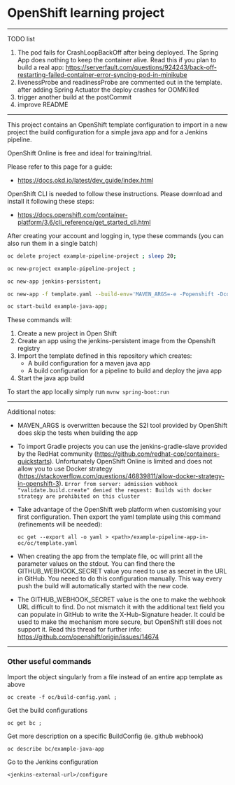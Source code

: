 # OpenShift learning project

----

 TODO list
1. The pod fails for CrashLoopBackOff after being deployed. The Spring App does nothing to keep the container
alive. Read this if you plan to build a real app: 
    https://serverfault.com/questions/924243/back-off-restarting-failed-container-error-syncing-pod-in-minikube
2. livenessProbe and readinessProbe are commented out in the template. after adding Spring Actuator the deploy crashes for OOMKilled
3. trigger another build at the postCommit
4. improve README

---

This project contains an OpenShift template configuration to import in a new project 
the build configuration for a simple java app and for a Jenkins pipeline.

OpenShift Online is free and ideal for training/trial. 

Please refer to this page for a guide: 
* https://docs.okd.io/latest/dev_guide/index.html

OpenShift CLI is needed to follow these instructions.
Please download and install it following these steps: 
* https://docs.openshift.com/container-platform/3.6/cli_reference/get_started_cli.html

After creating your account and logging in, type these commands (you can also run them in a single batch)

```bash
oc delete project example-pipeline-project ; sleep 20;

oc new-project example-pipeline-project ;

oc new-app jenkins-persistent; 

oc new-app -f template.yaml --build-env='MAVEN_ARGS=-e -Popenshift -Dcom.redhat.xpaas.repo.redhatga package';

oc start-build example-java-app;
```

These commands will:
1. Create a new project in Open Shift
2. Create an app using the jenkins-persistent image from the Openshift registry
3. Import the template defined in this repository which creates:
    * A build configuration for a maven java app
    * A build configuration for a pipeline to build and deploy the java app 
4. Start the java app build


To start the app locally simply run `mvnw spring-boot:run`

---

Additional notes:

* MAVEN_ARGS is overwritten because the S2I tool provided by OpenShift does skip the tests when building the app
* To import Gradle projects you can use the jenkins-gradle-slave provided by the RedHat community (https://github.com/redhat-cop/containers-quickstarts). 
Unfortunately OpenShift Online is limited and does not allow you to use Docker strategy (https://stackoverflow.com/questions/46839811/allow-docker-strategy-in-openshift-3).
`Error from server: admission webhook "validate.build.create" denied the request: Builds with docker strategy are prohibited on this cluster`
* Take advantage of the OpenShift web platform when customising your first configuration. Then 
export the yaml template using this command (refinements will be needed): 

    `oc get --export all -o yaml > <path>/example-pipeline-app-in-oc/oc/template.yaml`

* When creating the app from the template file, oc will print all the parameter values on the stdout. 
You can find there the GITHUB_WEBHOOK_SECRET value you need to use as secret in the URL in GitHub.
You neeed to do this configuration manually. 
This way every push the build will automatically started with the new code.

* The GITHUB_WEBHOOK_SECRET value is the one to make the webhook URL difficult to find. 
 Do not mismatch it with the additional text field you can populate in GitHub to write the
 X-Hub-Signature header. It could be used to make the mechanism more secure, but OpenShift 
 still does not support it.
 Read this thread for further info: https://github.com/openshift/origin/issues/14674 

---
### Other useful commands

Import the object singularly from a file instead of an entire app template as above

`oc create -f oc/build-config.yaml ;`

Get the build configurations

`oc get bc ;`
    
Get more description on a specific BuildConfig (ie. github webhook)

`oc describe bc/example-java-app`    
    
Go to the Jenkins configuration

`<jenkins-external-url>/configure`


